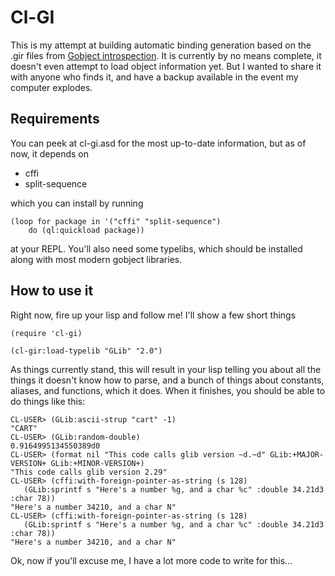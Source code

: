 # Cl-GI
This is my attempt at building automatic binding generation based on the .gir files from [Gobject introspection](http://live.gnome.org/GObjectIntrospection/).  It is currently by no means complete, it doesn't even attempt to load object information yet.  But I wanted to share it with anyone who finds it, and have a backup available in the event my computer explodes.

## Requirements

You can peek at cl-gi.asd for the most up-to-date information, but as of now, it depends on
* cffi
* split-sequence

which you can install by running

	(loop for package in '("cffi" "split-sequence")
		do (ql:quickload package))

at your REPL.  You'll also need some typelibs, which should be installed along with most modern gobject libraries.

## How to use it

Right now, fire up your lisp and follow me!  I'll show a few short things

	(require 'cl-gi)
	
	(cl-gir:load-typelib "GLib" "2.0")

As things currently stand, this will result in your lisp telling you about all the things it doesn't know how to parse, and a bunch of things about constants, aliases, and functions, which it does.  When it finishes, you should be able to do things like this:

	CL-USER> (GLib:ascii-strup "cart" -1)
	"CART"
	CL-USER> (GLib:random-double)
	0.9164995134550389d0
	CL-USER> (format nil "This code calls glib version ~d.~d" GLib:+MAJOR-VERSION+ GLib:+MINOR-VERSION+)
	"This code calls glib version 2.29"
	CL-USER> (cffi:with-foreign-pointer-as-string (s 128)
	   (GLib:sprintf s "Here's a number %g, and a char %c" :double 34.21d3 :char 78))
	"Here's a number 34210, and a char N"
	CL-USER> (cffi:with-foreign-pointer-as-string (s 128)
	   (GLib:sprintf s "Here's a number %g, and a char %c" :double 34.21d3 :char 78))
	"Here's a number 34210, and a char N"



Ok, now if you'll excuse me, I have a lot more code to write for this...
